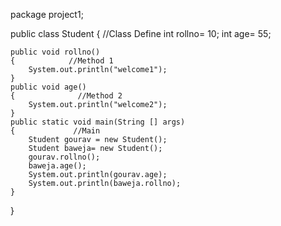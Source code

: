 package project1;

public class Student 
{      //Class Define
	int rollno= 10;
	int age= 55;
	
	public void rollno()
	{            //Method 1
		System.out.println("welcome1");
	}
	public void age()
	{              //Method 2
		System.out.println("welcome2");
	}
    public static void main(String [] args)
    {             //Main 
    	Student gourav = new Student();
    	Student baweja= new Student();
    	gourav.rollno();
        baweja.age();
    	System.out.println(gourav.age);
        System.out.println(baweja.rollno); 	
    }   
}
